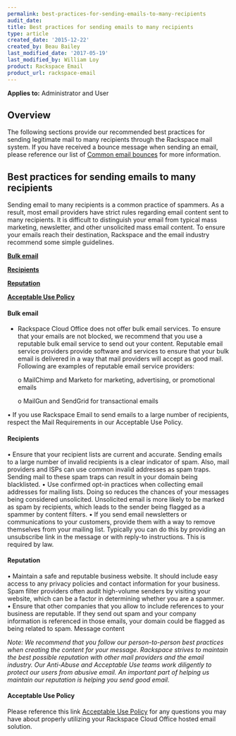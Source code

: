 ```yaml
---
permalink: best-practices-for-sending-emails-to-many-recipients
audit_date:
title: Best practices for sending emails to many recipients
type: article
created_date: '2015-12-22'
created_by: Beau Bailey
last_modified_date: '2017-05-19'
last_modified_by: William Loy
product: Rackspace Email
product_url: rackspace-email
---
```


**Applies to:** Administrator and User

## Overview
The following sections provide our recommended best practices for sending legitimate mail to many recipients through the Rackspace mail system. If you have received a bounce message when sending an email, please reference our list of [Common email bounces](https://support.rackspace.com/how-to/common-email-bounces/) for more information.

## Best practices for sending emails to many recipients
Sending email to many recipients is a common practice of spammers. As a result, most email providers have strict rules regarding email content sent to many recipients. It is difficult to distinguish your email from typical mass marketing, newsletter, and other unsolicited mass email content.
To ensure your emails reach their destination, Rackspace and the email industry recommend some simple guidelines.


[**Bulk email**](#bulk-email)

[**Recipients**](#recipients)

[**Reputation**](#reputation)

[**Acceptable Use Policy**](#acceptable-use-policy)




#### Bulk email
-	Rackspace Cloud Office does not offer bulk email services. To ensure that your emails are not blocked, we recommend that you use a reputable bulk email service to send out your content. Reputable email service providers provide software and services to ensure that your bulk email is delivered in a way that mail providers will accept as good mail. Following are examples of reputable email service providers:

    o	MailChimp and Marketo for marketing, advertising, or promotional emails

    o	MailGun and SendGrid for transactional emails

•	If you use Rackspace Email to send emails to a large number of recipients, respect the Mail Requirements in our Acceptable Use Policy.

#### Recipients
•	Ensure that your recipient lists are current and accurate. Sending emails to a large number of invalid recipients is a clear indicator of spam. Also, mail providers and ISPs can use common invalid addresses as spam traps. Sending mail to these spam traps can result in your domain being blacklisted.
•	Use confirmed opt-in practices when collecting email addresses for mailing lists. Doing so reduces the chances of your messages being considered unsolicited. Unsolicited email is more likely to be marked as spam by recipients, which leads to the sender being flagged as a spammer by content filters.
•	If you send email newsletters or communications to your customers, provide them with a way to remove themselves from your mailing list. Typically you can do this by providing an unsubscribe link in the message or with reply-to instructions. This is required by law.

#### Reputation
•	Maintain a safe and reputable business website. It should include easy access to any privacy policies and contact information for your business. Spam filter providers often audit high-volume senders by visiting your website, which can be a factor in determining whether you are a spammer.
•	Ensure that other companies that you allow to include references to your business are reputable. If they send out spam and your company information is referenced in those emails, your domain could be flagged as being related to spam.
Message content

*Note: We recommend that you follow our person-to-person best practices when creating the content for your message.
Rackspace strives to maintain the best possible reputation with other mail providers and the email industry. Our Anti-Abuse and Acceptable Use teams work diligently to protect our users from abusive email. An important part of helping us maintain our reputation is helping you send good email.*

#### Acceptable Use Policy
Please reference this link [Acceptable Use Policy](https://www.rackspace.com/information/legal/aup?_ga=2.75345873.298003222.1495221511-62538955.1439921553) for any questions you may have about properly utilizing your Rackspace Cloud Office hosted email solution.
